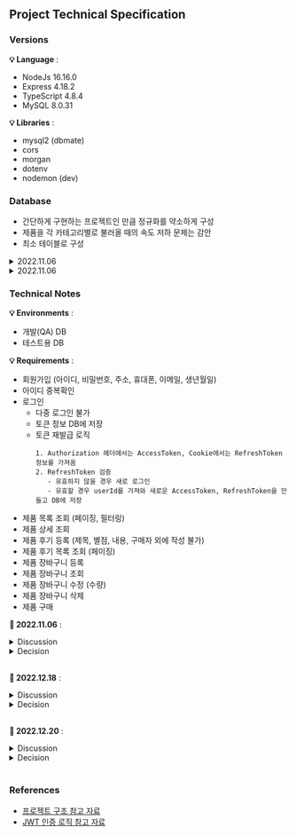 ## Project Technical Specification

### Versions

**💡 Language** :

- NodeJs 16.16.0
- Express 4.18.2
- TypeScript 4.8.4
- MySQL 8.0.31

**💡 Libraries** :

- mysql2 (dbmate)
- cors
- morgan
- dotenv
- nodemon (dev)

### Database

- 간단하게 구현하는 프로젝트인 만큼 정규화를 약소하게 구성
- 제품을 각 카테고리별로 불러올 때의 속도 저하 문제는 감안
- 최소 테이블로 구성

<details>
<summary>2022.11.06</summary>
<div markdown="1">
<br>

![](/docs/images/db_20221105.png)

</div>
</details>

<details>
<summary>2022.11.06</summary>
<div markdown="1">
<br>

![](/docs/images/db_20221220.png)

</div>
</details>

### Technical Notes

**💡 Environments** :

- 개발(QA) DB
- 테스트용 DB

**💡 Requirements** :

- 회원가입 (아이디, 비밀번호, 주소, 휴대폰, 이메일, 생년월일)
- 아이디 중복확인
- 로그인
  - 다중 로그인 불가
  - 토큰 정보 DB에 저장
  - 토큰 재발급 로직
    ```
    1. Authorization 헤더에서는 AccessToken, Cookie에서는 RefreshToken 정보를 가져옴
    2. RefreshToken 검증
       - 유효하지 않을 경우 새로 로그인
       - 유효할 경우 userId를 가져와 새로운 AccessToken, RefreshToken을 만들고 DB에 저장
    ```
- 제품 목록 조회 (페이징, 필터링)
- 제품 상세 조회
- 제품 후기 등록 (제목, 별점, 내용, 구매자 외에 작성 불가)
- 제품 후기 목록 조회 (페이징)
- 제품 장바구니 등록
- 제품 장바구니 조회
- 제품 장바구니 수정 (수량)
- 제품 장바구니 삭제
- 제품 구매

**📄 2022.11.06** :

<details>
<summary>Discussion</summary>
<div markdown="1">
<br>

- 소셜 로그인
- 회원가입 우편조회 외부 API 사용 여부
- 제품 카테고리 목록 조회
- 제품 필터링 기준
- 제품 후기 UI
- 제품 상세 조회시 한번에 데이터 모두 전달 여부 (후기)
- 페이징 단위

</div>
</details>

<details>
<summary>Decision</summary>
<div markdown="1">
<br>

- 소셜 로그인 구현 취소
- 회원가입 우편조회는 외부 API 사용 예정
- 제품 카테고리 목록 조회 구현 취소
- 제품 후기 UI 및 제품 필터링 기준은 추후에 전달 예정
- 제품 상세 조회시 후기까지 전달하는 것은 후기 페이징 처리와 알맞지 않은 방법
- 페이징 단위는 12개씩

</div>
</details>
<br>

**📄 2022.12.18** :

<details>
<summary>Discussion</summary>
<div markdown="1">
<br>

- 회원가입 유효성 검사
  - 아이디: 숫자, 소문자, 대문자, 피리어드, 언더라인, 하이픈, 최소 길이 4, 최대 길이 20
  - 비밀번호: 숫자, 소문자, 대문자, 피리어드, 언더라인, 하이픈, 최소 길이 4, 최대 길이 20
  - 핸드폰: 010-000-0000, 010-0000-0000 형태
  - 생년월일: 2022-01-01 형태
  - 이메일: kevin@example.com 형태

</div>
</details>

<details>
<summary>Decision</summary>
<div markdown="1">
<br>

- 회원가입 유효성 검사

</div>
</details>
<br>

**📄 2022.12.20** :

<details>
<summary>Discussion</summary>
<div markdown="1">
<br>

- 제품 후기 작성 최대 별점

</div>
</details>

<details>
<summary>Decision</summary>
<div markdown="1">
<br>

- 별점 최대 5.0 (기본)

</div>
</details>
<br>

### References

- [프로젝트 구조 참고 자료](https://woojin.tistory.com/32#2.%20%EA%B8%B0%ED%83%80%20%ED%8C%8C%EC%9D%BC%20%EC%83%9D%EC%84%B1%20%EB%B0%8F%20%EC%88%98%EC%A0%95)
- [JWT 인증 로직 참고 자료](https://ms3864.tistory.com/397)

